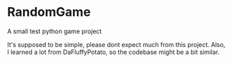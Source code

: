 # RandomGame
A small test python game project

It's supposed to be simple, please dont expect much from this project.
Also, I learned a lot from DaFluffyPotato, so the codebase might be a bit similar.
